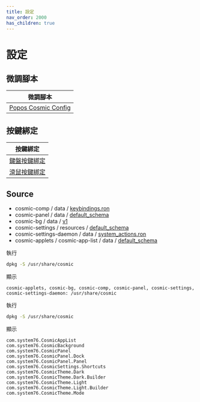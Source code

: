 ```yaml
---
title: 設定
nav_order: 2000
has_children: true
---
```



# 設定




## 微調腳本

| 微調腳本 |
| -------- |
| [Popos Cosmic Config](https://github.com/samwhelp/popos-cosmic-adjustment/tree/main/prototype/main/cosmic-config/Main) |




## 按鍵綁定

| 按鍵綁定 |
| --- |
| [鍵盤按鍵綁定](https://samwhelp.github.io/note-about-popos-cosmic/read/config/keybind.html) |
| [滑鼠按鍵綁定](https://samwhelp.github.io/note-about-popos-cosmic/read/config/mousebind.html) |




## Source

* cosmic-comp / data / [keybindings.ron](https://github.com/pop-os/cosmic-comp/blob/master/data/keybindings.ron)
* cosmic-panel / data / [default_schema](https://github.com/pop-os/cosmic-panel/tree/master/data/default_schema)
* cosmic-bg / data / [v1](https://github.com/pop-os/cosmic-bg/tree/master/data/v1)
* cosmic-settings / resources / [default_schema](https://github.com/pop-os/cosmic-settings/tree/master/resources/default_schema)
* cosmic-settings-daemon / data / [system_actions.ron](https://github.com/pop-os/cosmic-settings-daemon/blob/master/data/system_actions.ron)
* cosmic-applets / cosmic-app-list / data / [default_schema](https://github.com/pop-os/cosmic-applets/tree/master/cosmic-app-list/data/default_schema/com.system76.CosmicAppList/v1)


執行

``` sh
dpkg -S /usr/share/cosmic
```

顯示

```
cosmic-applets, cosmic-bg, cosmic-comp, cosmic-panel, cosmic-settings, cosmic-settings-daemon: /usr/share/cosmic
```



執行

``` sh
dpkg -S /usr/share/cosmic
```

顯示

```
com.system76.CosmicAppList
com.system76.CosmicBackground
com.system76.CosmicPanel
com.system76.CosmicPanel.Dock
com.system76.CosmicPanel.Panel
com.system76.CosmicSettings.Shortcuts
com.system76.CosmicTheme.Dark
com.system76.CosmicTheme.Dark.Builder
com.system76.CosmicTheme.Light
com.system76.CosmicTheme.Light.Builder
com.system76.CosmicTheme.Mode
```

